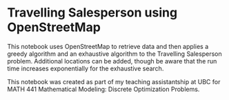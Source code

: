 # Travelling Salesperson using OpenStreetMap

This notebook uses OpenStreetMap to retrieve data and then applies a greedy algorithm and an exhaustive algorithm to the Travelling Salesperson problem. Additional locations can be added, though be aware that the run time increases exponentially for the exhaustive search.

This notebook was created as part of my teaching assistantship at UBC for MATH 441 Mathematical Modeling: Discrete Optimization Problems. 
